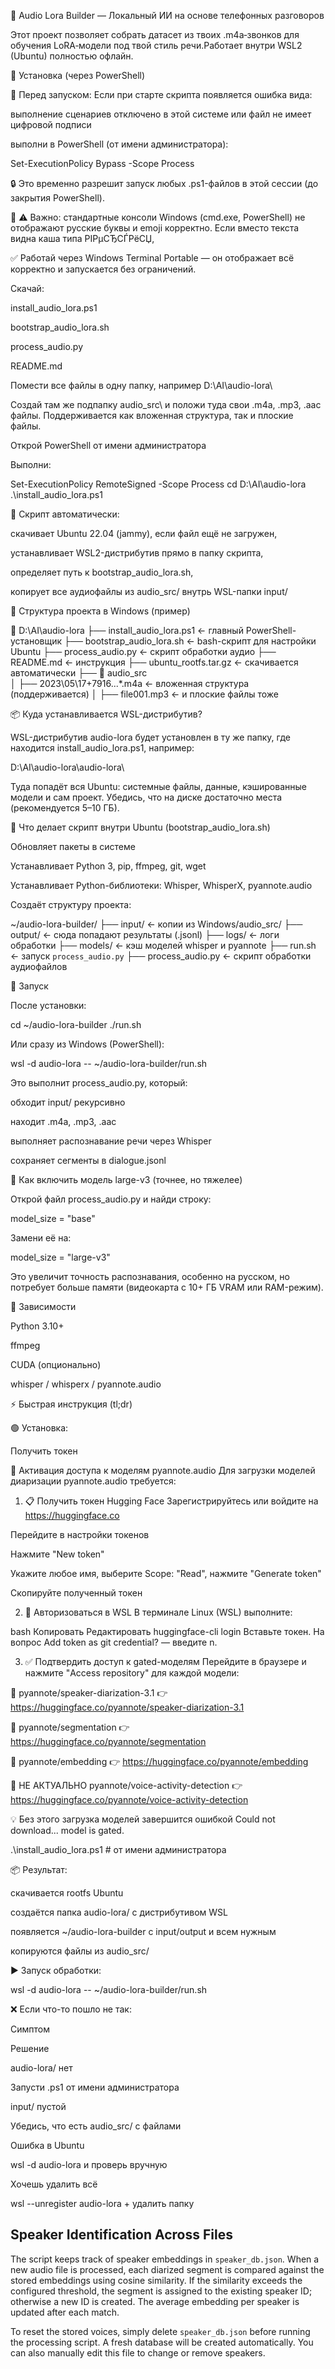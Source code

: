 🧠 Audio Lora Builder — Локальный ИИ на основе телефонных разговоров

Этот проект позволяет собрать датасет из твоих .m4a‑звонков для обучения LoRA‑модели под твой стиль речи.Работает внутри WSL2 (Ubuntu) полностью офлайн.

🚀 Установка (через PowerShell)

📌 Перед запуском:
Если при старте скрипта появляется ошибка вида:

выполнение сценариев отключено в этой системе
или
файл не имеет цифровой подписи

выполни в PowerShell (от имени администратора):

Set-ExecutionPolicy Bypass -Scope Process

🔒 Это временно разрешит запуск любых .ps1-файлов в этой сессии (до закрытия PowerShell).

📎 ⚠️ Важно: стандартные консоли Windows (cmd.exe, PowerShell) не отображают русские буквы и emoji корректно. Если вместо текста видна каша типа РІРµСЂСЃРёСЏ,

✅ Работай через Windows Terminal Portable — он отображает всё корректно и запускается без ограничений.

Скачай:

install_audio_lora.ps1

bootstrap_audio_lora.sh

process_audio.py

README.md

Помести все файлы в одну папку, например D:\AI\audio-lora\

Создай там же подпапку audio_src\ и положи туда свои .m4a, .mp3, .aac файлы. Поддерживается как вложенная структура, так и плоские файлы.

Открой PowerShell от имени администратора

Выполни:

Set-ExecutionPolicy RemoteSigned -Scope Process
cd D:\AI\audio-lora
.\install_audio_lora.ps1

📌 Скрипт автоматически:

скачивает Ubuntu 22.04 (jammy), если файл ещё не загружен,

устанавливает WSL2-дистрибутив прямо в папку скрипта,

определяет путь к bootstrap_audio_lora.sh,

копирует все аудиофайлы из audio_src/ внутрь WSL-папки input/

📁 Структура проекта в Windows (пример)

📂 D:\AI\audio-lora
├── install_audio_lora.ps1          ← главный PowerShell-установщик
├── bootstrap_audio_lora.sh         ← bash-скрипт для настройки Ubuntu
├── process_audio.py                ← скрипт обработки аудио
├── README.md                       ← инструкция
├── ubuntu_rootfs.tar.gz            ← скачивается автоматически
├── 📁 audio_src\
│   ├── 2023\05\17\+7916...\*.m4a ← вложенная структура (поддерживается)
│   ├── file001.mp3                 ← и плоские файлы тоже

📦 Куда устанавливается WSL-дистрибутив?

WSL-дистрибутив audio-lora будет установлен в ту же папку, где находится install_audio_lora.ps1, например:

D:\AI\audio-lora\audio-lora\

Туда попадёт вся Ubuntu: системные файлы, данные, кэшированные модели и сам проект. Убедись, что на диске достаточно места (рекомендуется 5–10 ГБ).

🐙 Что делает скрипт внутри Ubuntu (bootstrap_audio_lora.sh)

Обновляет пакеты в системе

Устанавливает Python 3, pip, ffmpeg, git, wget

Устанавливает Python-библиотеки: Whisper, WhisperX, pyannote.audio

Создаёт структуру проекта:

~/audio-lora-builder/
├── input/        ← копии из Windows/audio_src/
├── output/       ← сюда попадают результаты (.jsonl)
├── logs/         ← логи обработки
├── models/       ← кэш моделей whisper и pyannote
├── run.sh        ← запуск `process_audio.py`
├── process_audio.py ← скрипт обработки аудиофайлов

🔧 Запуск

После установки:

cd ~/audio-lora-builder
./run.sh

Или сразу из Windows (PowerShell):

wsl -d audio-lora -- ~/audio-lora-builder/run.sh

Это выполнит process_audio.py, который:

обходит input/ рекурсивно

находит .m4a, .mp3, .aac

выполняет распознавание речи через Whisper

сохраняет сегменты в dialogue.jsonl

🧠 Как включить модель large-v3 (точнее, но тяжелее)

Открой файл process_audio.py и найди строку:

model_size = "base"

Замени её на:

model_size = "large-v3"

Это увеличит точность распознавания, особенно на русском, но потребует больше памяти (видеокарта с 10+ ГБ VRAM или RAM-режим).

📆 Зависимости

Python 3.10+

ffmpeg

CUDA (опционально)

whisper / whisperx / pyannote.audio

⚡ Быстрая инструкция (tl;dr)

🟢 Установка:

Получить токен

🔐 Активация доступа к моделям pyannote.audio
Для загрузки моделей диаризации pyannote.audio требуется:

1. 📋 Получить токен Hugging Face
Зарегистрируйтесь или войдите на https://huggingface.co

Перейдите в настройки токенов

Нажмите "New token"

Укажите любое имя, выберите Scope: "Read", нажмите "Generate token"

Скопируйте полученный токен

2. 🔑 Авторизоваться в WSL
В терминале Linux (WSL) выполните:

bash
Копировать
Редактировать
huggingface-cli login
Вставьте токен. На вопрос Add token as git credential? — введите n.

3. ✅ Подтвердить доступ к gated-моделям
Перейдите в браузере и нажмите "Access repository" для каждой модели:

🔗 pyannote/speaker-diarization-3.1 👉 https://huggingface.co/pyannote/speaker-diarization-3.1

🔗 pyannote/segmentation 👉 https://huggingface.co/pyannote/segmentation

🔗 pyannote/embedding 👉 https://huggingface.co/pyannote/embedding

🔗 НЕ АКТУАЛЬНО pyannote/voice-activity-detection 👉 https://huggingface.co/pyannote/voice-activity-detection

💡 Без этого загрузка моделей завершится ошибкой Could not download... model is gated.





.\install_audio_lora.ps1  # от имени администратора

📦 Результат:

скачивается rootfs Ubuntu

создаётся папка audio-lora/ с дистрибутивом WSL

появляется ~/audio-lora-builder с input/output и всем нужным

копируются файлы из audio_src/

▶️ Запуск обработки:

wsl -d audio-lora -- ~/audio-lora-builder/run.sh

❌ Если что-то пошло не так:

Симптом

Решение

audio-lora/ нет

Запусти .ps1 от имени администратора

input/ пустой

Убедись, что есть audio_src/ с файлами

Ошибка в Ubuntu

wsl -d audio-lora и проверь вручную

Хочешь удалить всё

wsl --unregister audio-lora + удалить папку

## Speaker Identification Across Files

The script keeps track of speaker embeddings in `speaker_db.json`. When a new
audio file is processed, each diarized segment is compared against the stored
embeddings using cosine similarity. If the similarity exceeds the configured
threshold, the segment is assigned to the existing speaker ID; otherwise a new
ID is created. The average embedding per speaker is updated after each match.

To reset the stored voices, simply delete `speaker_db.json` before running the
processing script. A fresh database will be created automatically. You can also
manually edit this file to change or remove speakers.